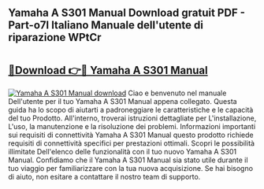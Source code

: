 ## Yamaha A S301 Manual Download gratuit PDF - Part-o7l Italiano Manuale dell'utente di riparazione WPtCr

# <h2><a href="http://dfddpv.blite.top/?on=Yamaha+A+S301+Manual">🔗Download 👉🔴 Yamaha A S301 Manual</a></h2>

[![Yamaha A S301 Manual download](https://i.imgur.com/lujVjoI.png)](http://dfddpv.blite.top/?on=Yamaha+A+S301+Manual)
Ciao e benvenuto nel manuale Dell'utente per il tuo Yamaha A S301 Manual appena collegato. Questa guida ha lo scopo di aiutarti a padroneggiare le caratteristiche e le capacità del tuo Prodotto. All'interno, troverai istruzioni dettagliate per L'installazione, L'uso, la manutenzione e la risoluzione dei problemi. Informazioni importanti sui requisiti di connettività Yamaha A S301 Manual questo prodotto richiede requisiti di connettività specifici per prestazioni ottimali. Scopri le possibilità illimitate Dell'elenco delle funzionalità con il tuo nuovo Yamaha A S301 Manual. Confidiamo che il Yamaha A S301 Manual sia stato utile durante il tuo viaggio per familiarizzare con la tua nuova acquisizione. Se hai bisogno di aiuto, non esitare a contattare il nostro team di supporto.
